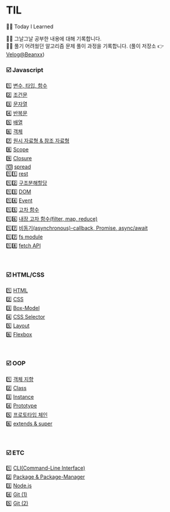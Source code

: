 # TIL

✍🏻 Today I Learned

👋🏻 그날그날 공부한 내용에 대해 기록합니다.<br/>
👋🏻 풀기 어려웠던 알고리즘 문제 풀이 과정을 기록합니다. (풀이 저장소 👉 [Velog@Beanxx](https://velog.io/@tnqls1211v))

### ☑️ Javascript

1️⃣ [변수, 타입, 함수](https://github.com/Beanxx/TIL/blob/main/2022.04/%5BTIL%5D%202022.04.26-Day1.md#1%EF%B8%8F%E2%83%A3-%EB%B3%80%EC%88%98) <br/>
2️⃣ [조건문](https://github.com/Beanxx/TIL/blob/main/2022.04/%5BTIL%5D%202022.04.27-Day2.md#1%EF%B8%8F%E2%83%A3%EC%A1%B0%EA%B1%B4%EB%AC%B8) <br/>
3️⃣ [문자열](https://github.com/Beanxx/TIL/blob/main/2022.04/%5BTIL%5D%202022.04.27-Day2.md#2%EF%B8%8F%E2%83%A3%EB%AC%B8%EC%9E%90%EC%97%B4) <br/>
4️⃣ [반복문](https://github.com/Beanxx/TIL/blob/main/2022.04/%5BTIL%5D%202022.04.28-Day3.md#1%EF%B8%8F%E2%83%A3%EB%B0%98%EB%B3%B5%EB%AC%B8iteration) <br/>
5️⃣ [배열](https://github.com/Beanxx/TIL/blob/main/2022.05/%5BTIL%5D%202022.05.10-Day11.md#%EF%B8%8F-%EB%B0%B0%EC%97%B4) <br/>
6️⃣ [객체](https://github.com/Beanxx/TIL/blob/main/2022.05/%5BTIL%5D%202022.05.11-Day12.md#%EF%B8%8F%EA%B0%9D%EC%B2%B4) <br/>
7️⃣ [원시 자료형 & 참조 자료형](https://github.com/Beanxx/TIL/blob/main/2022.05/%5BTIL%5D%202022.05.12-Day13.md#1%EF%B8%8F%E2%83%A3%EC%9B%90%EC%8B%9C-%EC%9E%90%EB%A3%8C%ED%98%95--%EC%B0%B8%EC%A1%B0-%EC%9E%90%EB%A3%8C%ED%98%95) <br/>
8️⃣ [Scope](https://github.com/Beanxx/TIL/blob/main/2022.05/%5BTIL%5D%202022.05.12-Day13.md#2%EF%B8%8F%E2%83%A3%EC%8A%A4%EC%BD%94%ED%94%84) <br/>
9️⃣ [Closure](https://github.com/Beanxx/TIL/blob/main/2022.05/%5BTIL%5D%202022.05.12-Day13.md#3%EF%B8%8F%E2%83%A3%ED%81%B4%EB%A1%9C%EC%A0%80closure) <br/>
🔟 [spread](https://github.com/Beanxx/TIL/blob/main/2022.05/%5BTIL%5D%202022.05.13-Day14.md#spread-%EB%AC%B8%EB%B2%95) <br/>
1️⃣1️⃣ [rest](https://github.com/Beanxx/TIL/blob/main/2022.05/%5BTIL%5D%202022.05.13-Day14.md#rest-%EB%AC%B8%EB%B2%95) <br/>
1️⃣2️⃣ [구조분해할당](https://github.com/Beanxx/TIL/blob/main/2022.05/%5BTIL%5D%202022.05.13-Day14.md#%EA%B5%AC%EC%A1%B0%EB%B6%84%ED%95%B4%ED%95%A0%EB%8B%B9) <br/>
1️⃣3️⃣ [DOM](https://github.com/Beanxx/TIL/blob/main/2022.05/%5BTIL%5D%202022.05.17-Day16.md#%EF%B8%8Fdom-%EA%B8%B0%EC%B4%88) <br/>
1️⃣4️⃣ [Event](https://github.com/Beanxx/TIL/blob/main/2022.05/%5BTIL%5D%202022.05.18-Day17.md#%EF%B8%8F%EC%9D%B4%EB%B2%A4%ED%8A%B8-%EA%B0%9D%EC%B2%B4) <br/>
1️⃣5️⃣ [고차 함수](https://github.com/Beanxx/TIL/blob/main/2022.05/%5BTIL%5D%202022.05.24-Day21.md#1%EF%B8%8F%E2%83%A3%EA%B3%A0%EC%B0%A8-%ED%95%A8%EC%88%98) <br/>
1️⃣6️⃣ [내장 고차 함수(filter, map, reduce)](https://github.com/Beanxx/TIL/blob/main/2022.05/%5BTIL%5D%202022.05.24-Day21.md#2%EF%B8%8F%E2%83%A3%EB%82%B4%EC%9E%A5-%EA%B3%A0%EC%B0%A8-%ED%95%A8%EC%88%98) <br/>
1️⃣7️⃣ [비동기(asynchronous)-callback, Promise, async/await](https://github.com/Beanxx/TIL/blob/main/2022.05/%5BTIL%5D%202022.05.27-Day24.md#%EF%B8%8F%EB%B9%84%EB%8F%99%EA%B8%B0asynchronous) <br/>
1️⃣7️⃣ [fs module](https://github.com/Beanxx/TIL/blob/main/2022.05/%5BTIL%5D%202022.05.30-Day25.md#nodejs-%EB%82%B4%EC%9E%A5-%EB%AA%A8%EB%93%88built-in-module) <br/>
1️⃣8️⃣ [fetch API](https://github.com/Beanxx/TIL/blob/main/2022.05/%5BTIL%5D%202022.05.31-Day26.md#%EF%B8%8Ffetch-api)

<br/>

### ☑️ HTML/CSS

1️⃣ [HTML](https://github.com/Beanxx/TIL/blob/main/2022.04/%5BTIL%5D%202022.04.29-Day4.md#1%EF%B8%8F%E2%83%A3html-hypertext-markup-language) <br/>
2️⃣ [CSS](https://github.com/Beanxx/TIL/blob/main/2022.05/%5BTIL%5D%202022.05.02-Day6.md#1%EF%B8%8F%E2%83%A3css-cascading-style-sheets) <br/>
3️⃣ [Box-Model](https://github.com/Beanxx/TIL/blob/main/2022.05/%5BTIL%5D%202022.05.02-Day6.md#2%EF%B8%8F%E2%83%A3%EB%B0%95%EC%8A%A4%EB%AA%A8%EB%8D%B8) <br/>
4️⃣ [CSS Selector](https://github.com/Beanxx/TIL/blob/main/2022.05/%5BTIL%5D%202022.05.02-Day6.md#3%EF%B8%8F%E2%83%A3css-selector) <br/>
5️⃣ [Layout](https://github.com/Beanxx/TIL/blob/main/2022.05/%5BTIL%5D%202022.05.03-Day7.md#1%EF%B8%8F%E2%83%A3layout) <br/>
6️⃣ [Flexbox](https://github.com/Beanxx/TIL/blob/main/2022.05/%5BTIL%5D%202022.05.03-Day7.md#2%EF%B8%8F%E2%83%A3flexbox)

<br/>

### ☑️ OOP

1️⃣ [객체 지향](https://github.com/Beanxx/TIL/blob/main/2022.05/%5BTIL%5D%202022.05.25-Day22.md#1%EF%B8%8F%E2%83%A3%EA%B0%9D%EC%B2%B4-%EC%A7%80%ED%96%A5) <br/>
2️⃣ [Class](https://github.com/Beanxx/TIL/blob/main/2022.05/%5BTIL%5D%202022.05.25-Day22.md#%EF%B8%8Fclass) <br/>
3️⃣ [Instance](https://github.com/Beanxx/TIL/blob/main/2022.05/%5BTIL%5D%202022.05.25-Day22.md#%EF%B8%8Finstance) <br/>
4️⃣ [Prototype](https://github.com/Beanxx/TIL/blob/main/2022.05/%5BTIL%5D%202022.05.25-Day22.md#2%EF%B8%8F%E2%83%A3prototype) <br/>
5️⃣ [프로토타입 체인](https://github.com/Beanxx/TIL/blob/main/2022.05/%5BTIL%5D%202022.05.26-Day23.md#%EF%B8%8F%ED%94%84%EB%A1%9C%ED%86%A0%ED%83%80%EC%9E%85-%EC%B2%B4%EC%9D%B8) <br/>
6️⃣ [extends & super](https://github.com/Beanxx/TIL/blob/main/2022.05/%5BTIL%5D%202022.05.26-Day23.md#%EF%B8%8Fextends--super) <br/>

<br/>

### ☑️ ETC

1️⃣ [CLI(Command-Line Interface)](https://github.com/Beanxx/TIL/blob/main/2022.05/%5BTIL%5D%202022.05.09-Day10.md#1%EF%B8%8F%E2%83%A3clicommand-line-interface) <br/>
2️⃣ [Package & Package-Manager](https://github.com/Beanxx/TIL/blob/main/2022.05/%5BTIL%5D%202022.05.09-Day10.md#2%EF%B8%8F%E2%83%A3%ED%8C%A8%ED%82%A4%EC%A7%80--%ED%8C%A8%ED%82%A4%EC%A7%80-%EB%A7%A4%EB%8B%88%EC%A0%80) <br/>
3️⃣ [Node.js](https://github.com/Beanxx/TIL/blob/main/2022.05/%5BTIL%5D%202022.05.09-Day10.md#3%EF%B8%8F%E2%83%A3nodejs) <br/>
4️⃣ [Git (1)](https://github.com/Beanxx/TIL/blob/main/2022.05/%5BTIL%5D%202022.05.09-Day10.md#4%EF%B8%8F%E2%83%A3git) <br/>
5️⃣ [Git (2)](https://github.com/Beanxx/TIL/blob/main/2022.05/%5BTIL%5D%202022.05.19-Day18.md#%EF%B8%8Flocal-repository)
